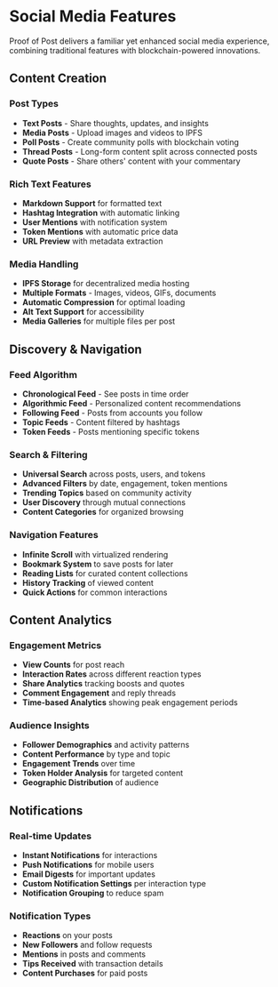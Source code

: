 # Social Media Features

Proof of Post delivers a familiar yet enhanced social media experience, combining traditional features with blockchain-powered innovations.

## Content Creation

### Post Types
- **Text Posts** - Share thoughts, updates, and insights
- **Media Posts** - Upload images and videos to IPFS
- **Poll Posts** - Create community polls with blockchain voting
- **Thread Posts** - Long-form content split across connected posts
- **Quote Posts** - Share others' content with your commentary

### Rich Text Features
- **Markdown Support** for formatted text
- **Hashtag Integration** with automatic linking
- **User Mentions** with notification system
- **Token Mentions** with automatic price data
- **URL Preview** with metadata extraction

### Media Handling
- **IPFS Storage** for decentralized media hosting
- **Multiple Formats** - Images, videos, GIFs, documents
- **Automatic Compression** for optimal loading
- **Alt Text Support** for accessibility
- **Media Galleries** for multiple files per post

## Discovery & Navigation

### Feed Algorithm
- **Chronological Feed** - See posts in time order
- **Algorithmic Feed** - Personalized content recommendations
- **Following Feed** - Posts from accounts you follow
- **Topic Feeds** - Content filtered by hashtags
- **Token Feeds** - Posts mentioning specific tokens

### Search & Filtering
- **Universal Search** across posts, users, and tokens
- **Advanced Filters** by date, engagement, token mentions
- **Trending Topics** based on community activity
- **User Discovery** through mutual connections
- **Content Categories** for organized browsing

### Navigation Features
- **Infinite Scroll** with virtualized rendering
- **Bookmark System** to save posts for later
- **Reading Lists** for curated content collections
- **History Tracking** of viewed content
- **Quick Actions** for common interactions

## Content Analytics

### Engagement Metrics
- **View Counts** for post reach
- **Interaction Rates** across different reaction types
- **Share Analytics** tracking boosts and quotes
- **Comment Engagement** and reply threads
- **Time-based Analytics** showing peak engagement periods

### Audience Insights
- **Follower Demographics** and activity patterns
- **Content Performance** by type and topic
- **Engagement Trends** over time
- **Token Holder Analysis** for targeted content
- **Geographic Distribution** of audience

## Notifications

### Real-time Updates
- **Instant Notifications** for interactions
- **Push Notifications** for mobile users
- **Email Digests** for important updates
- **Custom Notification Settings** per interaction type
- **Notification Grouping** to reduce spam

### Notification Types
- **Reactions** on your posts
- **New Followers** and follow requests
- **Mentions** in posts and comments
- **Tips Received** with transaction details
- **Content Purchases** for paid posts
